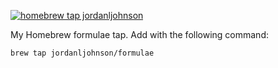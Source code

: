 [![homebrew tap jordanljohnson][homebrew_tap_badge]][homebrew_tap_url]

My Homebrew formulae tap. Add with the following command:

`brew tap jordanljohnson/formulae`

[homebrew_tap_badge]: https://img.shields.io/badge/brew%20tap-jordanl/formulae-orange?style=flat-square&logo=Homebrew&color=FBB040
[homebrew_tap_url]: https://github.com/jordanljohnson/homebrew-formulae
